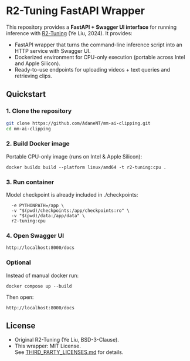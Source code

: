 # R2-Tuning FastAPI Wrapper 

This repository provides a **FastAPI + Swagger UI interface** for running inference with [R2-Tuning](https://github.com/yeliudev/R2-Tuning) (Ye Liu, 2024). It provides:
- FastAPI wrapper that turns the command-line inference script into an HTTP service with Swagger UI.
- Dockerized environment for CPU-only execution (portable across Intel and Apple Silicon).
- Ready-to-use endpoints for uploading videos + text queries and retrieving clips.

## Quickstart

### 1. Clone the repository
```bash
git clone https://github.com/AdaneNT/mm-ai-clipping.git
cd mm-ai-clipping
```
###  2. Build Docker image
Portable CPU-only image (runs on Intel & Apple Silicon):
```
docker buildx build --platform linux/amd64 -t r2-tuning:cpu .
```
### 3. Run container
Model checkpoint is already included in ./checkpoints:
```docker run --rm -p 8000:8000 \
  -e PYTHONPATH=/app \
  -v "$(pwd)/checkpoints:/app/checkpoints:ro" \
  -v "$(pwd)/data:/app/data" \
  r2-tuning:cpu
```
### 4. Open Swagger UI
```http://localhost:8000/docs```

### Optional
Instead of manual docker run:

```docker compose up --build```

Then open:

```http://localhost:8000/docs```

## License 

- Original R2-Tuning (Ye Liu, BSD-3-Clause).  
- This wrapper: MIT License.  
See [THIRD_PARTY_LICENSES.md](https://github.com/yeliudev/R2-Tuning/blob/main/LICENSE) for details.




